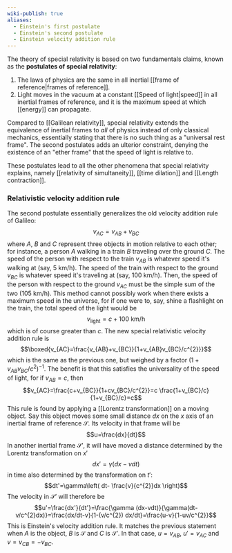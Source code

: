 ```yaml
---
wiki-publish: true
aliases:
  - Einstein's first postulate
  - Einstein's second postulate
  - Einstein velocity addition rule
---
```

The theory of special relativity is based on two fundamentals claims, known as the **postulates of special relativity**:
1. The laws of physics are the same in all inertial [[frame of reference|frames of reference]].
2. Light moves in the vacuum at a constant [[Speed of light|speed]] in all inertial frames of reference, and it is the maximum speed at which [[energy]] can propagate.

Compared to [[Galilean relativity]], special relativity extends the equivalence of inertial frames to *all* of physics instead of only classical mechanics, essentially stating that there is no such thing as a "universal rest frame". The second postulates adds an ulterior constraint, denying the existence of an "ether frame" that the speed of light is relative to.

These postulates lead to all the other phenomena that special relativity explains, namely [[relativity of simultaneity]], [[time dilation]] and [[Length contraction]].
### Relativistic velocity addition rule
The second postulate essentially generalizes the old velocity addition rule of Galileo:
$$v_{AC}=v_{AB}+v_{BC}$$
where $A$, $B$ and $C$ represent three objects in motion relative to each other; for instance, a person $A$ walking in a train $B$ traveling over the ground $C$. The speed of the person with respect to the train $v_{AB}$ is whatever speed it's walking at (say, $5\text{ km/h}$). The speed of the train with respect to the ground $v_{BC}$ is whatever speed it's traveling at (say, $100\text{ km/h}$). Then, the speed of the person with respect to the ground $v_{AC}$ must be the simple sum of the two ($105\text{ km/h}$). This method cannot possibly work when there exists a maximum speed in the universe, for if one were to, say, shine a flashlight on the train, the total speed of the light would be
$$v_{\text{light}}=c+\text{100 km/h}$$
which is of course greater than $c$. The new special relativistic velocity addition rule is
$$\boxed{v_{AC}=\frac{v_{AB}+v_{BC}}{1+v_{AB}v_{BC}/c^{2}}}$$
which is the same as the previous one, but weighed by a factor $(1+v_{AB}v_{BC}/c^{2})^{-1}$. The benefit is that this satisfies the universality of the speed of light, for if $v_{AB}=c$, then
$$v_{AC}=\frac{c+v_{BC}}{1+cv_{BC}/c^{2}}=c \frac{1+v_{BC}/c}{1+v_{BC}/c}=c$$
This rule is found by applying a [[Lorentz transformation]] on a moving object. Say this object moves some small distance $dx$ on the $x$ axis of an inertial frame of reference $\mathcal{S}$. Its velocity in that frame will be
$$u=\frac{dx}{dt}$$
In another inertial frame $\mathcal{S}'$, it will have moved a distance determined by the Lorentz transformation on $x'$
$$dx'=\gamma(dx-vdt)$$
in time also determined by the transformation on $t'$:
$$dt'=\gamma\left( dt- \frac{v}{c^{2}}dx \right)$$
The velocity in $\mathcal{S}'$ will therefore be
$$u'=\frac{dx'}{dt'}=\frac{\gamma (dx-vdt)}{\gamma(dt-v/c^{2}dx)}=\frac{dx/dt-v}{1-(v/c^{2}) dx/dt}=\frac{u-v}{1-uv/c^{2}}$$
This is Einstein's velocity addition rule. It matches the previous statement when $A$ is the object, $B$ is $\mathcal{S}$ and $C$ is $\mathcal{S}'$. In that case, $u=v_{AB}$, $u'=v_{AC}$ and $v=v_{CB}=-v_{BC}$.
